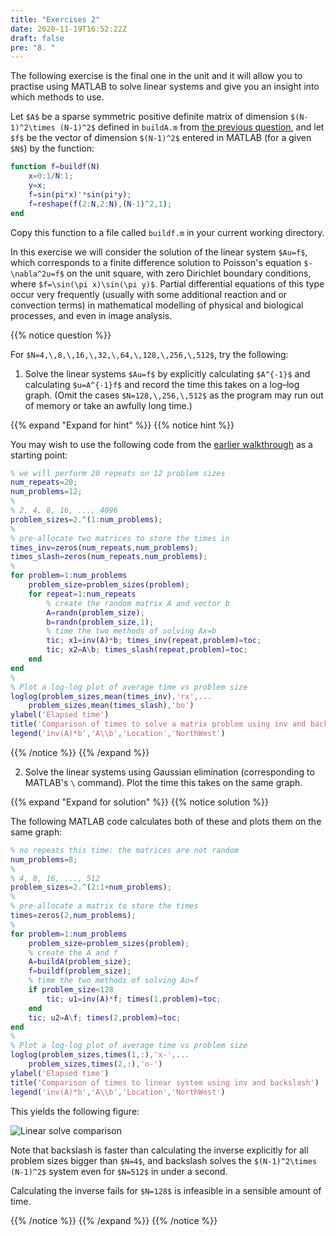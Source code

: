 ```yaml
---
title: "Exercises 2"
date: 2020-11-19T16:52:22Z
draft: false
pre: "8. "
---
```



The following exercise is the final one in the unit and it will allow you to practise using MATLAB to solve linear systems and give you an insight into which methods to use.

Let `$A$` be a sparse symmetric positive definite matrix of dimension `$(N-1)^2\times (N-1)^2$` defined in `buildA.m` from [the previous question](/ScientificComputingInMatlab/unit_4_linear_algebra/05_exercises_1), and let `$f$` be the vector of dimension `$(N-1)^2$` entered in MATLAB (for a given `$N$`) by the function:

```matlab
function f=buildf(N)
    x=0:1/N:1;
    y=x;
    f=sin(pi*x)'*sin(pi*y);
    f=reshape(f(2:N,2:N),(N-1)^2,1);
end
```

Copy this function to a file called `buildf.m` in your current working directory.

In this exercise we will consider the solution of the linear system `$Au=f$`, which corresponds to a finite difference solution to Poisson's equation `$-\nabla^2u=f$` on the unit square, with zero Dirichlet boundary conditions, where `$f=\sin(\pi x)\sin(\pi y)$`.
Partial differential equations of this type occur very frequently (usually with some additional reaction and or convection terms) in mathematical modelling of physical and biological processes, and even in image analysis.

{{% notice question %}}

For `$N=4,\,8,\,16,\,32,\,64,\,128,\,256,\,512$`, try the following:

1. Solve the linear systems `$Au=f$` by explicitly calculating `$A^{-1}$` and calculating `$u=A^{-1}f$` and record the time this takes on a log–log graph. (Omit the cases `$N=128,\,256,\,512$` as the program may run out of memory or take an awfully long time.)

{{% expand "Expand for hint" %}}
{{% notice hint %}}

You may wish to use the following code from the [earlier walkthrough](/ScientificComputingInMatlab/unit_4_linear_algebra/06_solving_axb_basic) as a starting point:

```matlab
% we will perform 20 repeats on 12 problem sizes
num_repeats=20;
num_problems=12;
%
% 2, 4, 8, 16, ..., 4096
problem_sizes=2.^(1:num_problems);
%
% pre-allocate two matrices to store the times in
times_inv=zeros(num_repeats,num_problems);
times_slash=zeros(num_repeats,num_problems);
%
for problem=1:num_problems
    problem_size=problem_sizes(problem);
    for repeat=1:num_repeats
        % create the random matrix A and vector b
        A=randn(problem_size);
        b=randn(problem_size,1);
        % time the two methods of solving Ax=b
        tic; x1=inv(A)*b; times_inv(repeat,problem)=toc;
        tic; x2=A\b; times_slash(repeat,problem)=toc;
    end
end
%
% Plot a log-log plot of average time vs problem size
loglog(problem_sizes,mean(times_inv),'rx',...
    problem_sizes,mean(times_slash),'bo')
ylabel('Elapsed time')
title('Comparison of times to solve a matrix problem using inv and backslash')
legend('inv(A)*b','A\\b','Location','NorthWest')
```

{{% /notice %}}
{{% /expand %}}

2. Solve the linear systems using Gaussian elimination (corresponding to MATLAB's `\` command).
    Plot the time this takes on the same graph.

{{% expand "Expand for solution" %}}
{{% notice solution %}}

The following MATLAB code calculates both of these and plots them on the same graph:

```matlab
% no repeats this time: the matrices are not random
num_problems=8;
%
% 4, 8, 16, ..., 512
problem_sizes=2.^(2:1+num_problems);
%
% pre-allocate a matrix to store the times
times=zeros(2,num_problems);
%
for problem=1:num_problems
    problem_size=problem_sizes(problem);
    % create the A and f
    A=buildA(problem_size);
    f=buildf(problem_size);
    % time the two methods of solving Au=f
    if problem_size<128
        tic; u1=inv(A)*f; times(1,problem)=toc;
    end
    tic; u2=A\f; times(2,problem)=toc;
end
%
% Plot a log-log plot of average time vs problem size
loglog(problem_sizes,times(1,:),'x-',...
    problem_sizes,times(2,:),'o-')
ylabel('Elapsed time')
title('Comparison of times to linear system using inv and backslash')
legend('inv(A)*b','A\\b','Location','NorthWest')
```

This yields the following figure:

![Linear solve comparison](/ScientificComputingInMatlab/images/unit_04/4_08_1.svg?classes=matlab-screenshot-40)

Note that backslash is faster than calculating the inverse explicitly for all problem sizes bigger than `$N=4$`, and backslash solves the `$(N-1)^2\times (N-1)^2$` system even for `$N=512$` in under a second.

Calculating the inverse fails for `$N=128$` is infeasible in a sensible amount of time.

{{% /notice %}}
{{% /expand %}}
{{% /notice %}}
